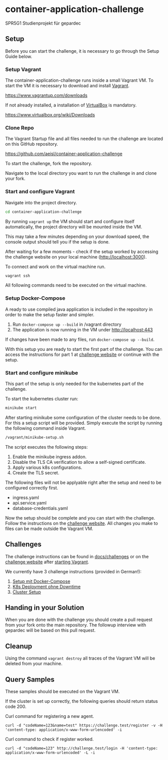 # container-application-challenge
SPR5G1 Studienprojekt für gepardec

<!-- Introduction / Begrüßung -->
## Setup

Before you can start the challenge, it is necessary to go through the Setup Guide below.

### Setup Vagrant

The container-application-challenge runs inside a small Vagrant VM. To start the VM it is necessary to download and install [Vagrant](https://www.vagrantup.com/downloads).

<https://www.vagrantup.com/downloads>

If not already installed, a installation of [VirtualBox](https://www.virtualbox.org/wiki/Downloads) is mandatory.

<https://www.virtualbox.org/wiki/Downloads>

### Clone Repo

The Vagrant Startup file and all files needed to run the challenge are located on this GitHub repository.

https://github.com/aeisl/container-application-challenge

To start the challenge, fork the repository.

Navigate to the local directory you want to run the challenge in and clone your fork.

### Start and configure Vagrant

Navigate into the project directory.

```bash
cd container-application-challenge
```

By running `vagrant up` the VM should start and configure itself automatically, the project directory will be mounted inside the VM.

This may take a few minutes depending on your download speed, the console output should tell you if the setup is done.

After waiting for a few moments - check if the setup worked by accessing the challenge website on your local machine ([http://localhost:3000](http://localhost:3000)).

To connect and work on the virtual machine run.

```bash
vagrant ssh
```

All following commands need to be executed on the virtual machine.

### Setup Docker-Compose

A ready to use compiled java application is included in the repository in order to make the setup faster and simpler.

1. Run `docker-compose up --build` in /vagrant directory
2. The application is now running in the VM under [http://localhost:443](http://localhost:443)

If changes have been made to any files, run
`docker-compose up --build`.

With this setup you are ready to start the first part of the challenge. You can access the instructions for part 1 at
[challenge website](http://localhost:3000/compose-challenges.html) or continue with the setup.

### Start and configure minikube

This part of the setup is only needed for the kubernetes part of the challenge.

To start the kubernetes cluster run:

```bash
minikube start
```

After starting minikube some configuration of the cluster needs to be done. For this a setup script will be provided.
Simply execute the script by running the following command inside Vagrant.

```bash
/vagrant/minikube-setup.sh
```

The script executes the following steps:

1. Enable the minikube ingress addon.
2. Disable the TLS CA verification to allow a self-signed certificate.
3. Apply various k8s configurations.
4. Create the TLS secret.

The following files will not be applyable right after the setup and need to be configured correctly first.

- ingress.yaml
- api.service.yaml
- database-credentials.yaml

Now the setup should be complete and you can start with the challenge.
Follow the instructions on the [challenge website](http://localhost:3000/).
All changes you make to files can be made outside the Vagrant VM.

## Challenges

The challenge instructions can be found in [docs/challenges](docs/challenges) or on the [challenge website](http://localhost:3000/) after [starting Vagrant](#start-and-configure-minikube).

We currently have 3 challenge instructions (provided in German!):

1. [Setup mit Docker-Compose](docs/challenges/1_Setup-Mit-Docker-Compose.md)
2. [K8s Deployment ohne Downtime](docs/challenges/2_K8s-Deployment-Ohne-Downtime.md)
3. [Cluster Setup](docs/challenges/3_Cluster-Setup.md)

## Handing in your Solution

When you are done with the challenge you should create a pull request from your fork onto the main repository.
The followup interview with gepardec will be based on this pull request.

## Cleanup

Using the command `vagrant destroy` all traces of the Vagrant VM will be deleted from your machine.

## Query Samples

These samples should be executed on the Vagrant VM.

If the cluster is set up correctly, the following queries should return status code 200.

Curl command for registering a new agent.

    curl -d "codeName=123&name=test" https://challenge.test/register -v -H 'content-type: application/x-www-form-urlencoded' -i

Curl command to check if register worked.

    curl -d "codeName=123" http://challenge.test/login -H 'content-type: application/x-www-form-urlencoded' -L -i
